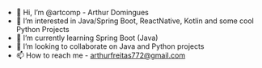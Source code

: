 
- 👋 Hi, I’m @artcomp - Arthur Domingues
- 👀 I’m interested in Java/Spring Boot, ReactNative, Kotlin and some cool Python Projects
- 🌱 I’m currently learning Spring Boot (Java)
- 💞️ I’m looking to collaborate on Java and Python projects
- 📫 How to reach me - arthurfreitas772@gmail.com



<!---
artcomp/artcomp is a ✨ special ✨ repository because its `README.md` (this file) appears on your GitHub profile.
You can click the Preview link to take a look at your changes.
![Anurag's GitHub stats](https://github-readme-stats.vercel.app/api?username=artcomp&show_icons=true)
[![Top Langs](https://github-readme-stats.vercel.app/api/top-langs/?username=artcomp&layout=compact)](https://github.com/artcomp/github-readme-stats)

--->
